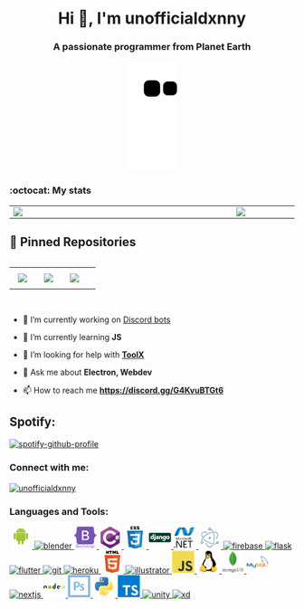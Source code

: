 <h1 align="center">Hi 👋, I'm unofficialdxnny</h1>


<h3 align="center">A passionate programmer from Planet Earth</h3>


<p align="center">
  <img src="https://github.com/unofficialdxnny/unofficialdxnny/blob/output/github-contribution-grid-snake.svg">
</p>






### :octocat: My stats
  <table>

  <tr>
      <td><img width="380px" align="left" src="https://github-readme-stats.vercel.app/api?username=unofficialdxnny&show_icons=true&count_private=true&include_all_commits=true&theme=radical"/></td>
     <td><img width="380px" align="left" src="https://github-readme-stats.vercel.app/api/top-langs/?username=unofficialdxnny&layout=compact&theme=radical"/></td>
    <td><img width="400px" align="right" src="https://github-readme-streak-stats.herokuapp.com/?user=unofficialdxnny&show_icons=true&locale=en&layout=compact&theme=radical"/></td>
  
  </tr>   
</table>

<table>
  
  
## 📌 Pinned Repositories

  

<table>
  <tr>
      <td><a href="https://github.com/unofficialdxnny/ToolX">
  <img align="center" style="margin:0.5rem" src="https://github-readme-stats.vercel.app/api/pin/?username=unofficialdxnny&repo=ToolX&title_color=ffffff&text_color=c9cacc&icon_color=4AB197&bg_color=1A2B34" />
</a></td>
     <td><a href="https://github.com/unofficialdxnny/socialbrute">
  <img align="center" style="margin:0.5rem" src="https://github-readme-stats.vercel.app/api/pin/?username=unofficialdxnny&repo=socialbrute&title_color=ffffff&text_color=c9cacc&icon_color=4AB197&bg_color=1A2B34" />
</a></td>
    <td><a href="https://github.com/unofficialdxnny/elevate-music-app">
  <img align="center" style="margin:0.5rem" src="https://github-readme-stats.vercel.app/api/pin/?username=unofficialdxnny&repo=elevate-music-app&title_color=ffffff&text_color=c9cacc&icon_color=4AB197&bg_color=1A2B34" />
</a><td>
  
  </tr>   
</table>

<table>


  
 <br>
  
  
- 🔭 I’m currently working on [Discord bots]()

- 🌱 I’m currently learning **JS**

- 🤝 I’m looking for help with <a href="https://github.com/unofficialdxnny/ToolX">**ToolX**</a>

- 💬 Ask me about **Electron, Webdev**

- 📫 How to reach me **https://discord.gg/G4KvuBTGt6**


## Spotify:
  
  [![spotify-github-profile](https://spotify-github-profile.vercel.app/api/view?uid=ahmeddanial&cover_image=true&theme=novatorem&bar_color=ff00ea&bar_color_cover=false)](https://spotify-github-profile.vercel.app/api/view?uid=ahmeddanial&redirect=true)
  
<h3 align="left">Connect with me:</h3>
<p align="left">
<a href="https://instagram.com/unofficialdxnny" target="blank"><img align="center" src="https://raw.githubusercontent.com/rahuldkjain/github-profile-readme-generator/master/src/images/icons/Social/instagram.svg" alt="unofficialdxnny" height="30" width="40" /></a>
</p>

<h3 align="left">Languages and Tools:</h3>
<p align="left"> <a href="https://developer.android.com" target="_blank" rel="noreferrer"> <img src="https://raw.githubusercontent.com/devicons/devicon/master/icons/android/android-original-wordmark.svg" alt="android" width="40" height="40"/> </a> <a href="https://www.blender.org/" target="_blank" rel="noreferrer"> <img src="https://download.blender.org/branding/community/blender_community_badge_white.svg" alt="blender" width="40" height="40"/> </a> <a href="https://getbootstrap.com" target="_blank" rel="noreferrer"> <img src="https://raw.githubusercontent.com/devicons/devicon/master/icons/bootstrap/bootstrap-plain-wordmark.svg" alt="bootstrap" width="40" height="40"/> </a> <a href="https://www.w3schools.com/cs/" target="_blank" rel="noreferrer"> <img src="https://raw.githubusercontent.com/devicons/devicon/master/icons/csharp/csharp-original.svg" alt="csharp" width="40" height="40"/> </a> <a href="https://www.w3schools.com/css/" target="_blank" rel="noreferrer"> <img src="https://raw.githubusercontent.com/devicons/devicon/master/icons/css3/css3-original-wordmark.svg" alt="css3" width="40" height="40"/> </a> <a href="https://www.djangoproject.com/" target="_blank" rel="noreferrer"> <img src="https://raw.githubusercontent.com/devicons/devicon/master/icons/django/django-original.svg" alt="django" width="40" height="40"/> </a> <a href="https://dotnet.microsoft.com/" target="_blank" rel="noreferrer"> <img src="https://raw.githubusercontent.com/devicons/devicon/master/icons/dot-net/dot-net-original-wordmark.svg" alt="dotnet" width="40" height="40"/> </a> <a href="https://www.electronjs.org" target="_blank" rel="noreferrer"> <img src="https://raw.githubusercontent.com/devicons/devicon/master/icons/electron/electron-original.svg" alt="electron" width="40" height="40"/> </a> <a href="https://firebase.google.com/" target="_blank" rel="noreferrer"> <img src="https://www.vectorlogo.zone/logos/firebase/firebase-icon.svg" alt="firebase" width="40" height="40"/> </a> <a href="https://flask.palletsprojects.com/" target="_blank" rel="noreferrer"> <img src="https://www.vectorlogo.zone/logos/pocoo_flask/pocoo_flask-icon.svg" alt="flask" width="40" height="40"/> </a> <a href="https://flutter.dev" target="_blank" rel="noreferrer"> <img src="https://www.vectorlogo.zone/logos/flutterio/flutterio-icon.svg" alt="flutter" width="40" height="40"/> </a> <a href="https://git-scm.com/" target="_blank" rel="noreferrer"> <img src="https://www.vectorlogo.zone/logos/git-scm/git-scm-icon.svg" alt="git" width="40" height="40"/> </a> <a href="https://heroku.com" target="_blank" rel="noreferrer"> <img src="https://www.vectorlogo.zone/logos/heroku/heroku-icon.svg" alt="heroku" width="40" height="40"/> </a> <a href="https://www.w3.org/html/" target="_blank" rel="noreferrer"> <img src="https://raw.githubusercontent.com/devicons/devicon/master/icons/html5/html5-original-wordmark.svg" alt="html5" width="40" height="40"/> </a> <a href="https://www.adobe.com/in/products/illustrator.html" target="_blank" rel="noreferrer"> <img src="https://www.vectorlogo.zone/logos/adobe_illustrator/adobe_illustrator-icon.svg" alt="illustrator" width="40" height="40"/> </a> <a href="https://developer.mozilla.org/en-US/docs/Web/JavaScript" target="_blank" rel="noreferrer"> <img src="https://raw.githubusercontent.com/devicons/devicon/master/icons/javascript/javascript-original.svg" alt="javascript" width="40" height="40"/> </a> <a href="https://www.linux.org/" target="_blank" rel="noreferrer"> <img src="https://raw.githubusercontent.com/devicons/devicon/master/icons/linux/linux-original.svg" alt="linux" width="40" height="40"/> </a> <a href="https://www.mongodb.com/" target="_blank" rel="noreferrer"> <img src="https://raw.githubusercontent.com/devicons/devicon/master/icons/mongodb/mongodb-original-wordmark.svg" alt="mongodb" width="40" height="40"/> </a> <a href="https://www.mysql.com/" target="_blank" rel="noreferrer"> <img src="https://raw.githubusercontent.com/devicons/devicon/master/icons/mysql/mysql-original-wordmark.svg" alt="mysql" width="40" height="40"/> </a> <a href="https://nextjs.org/" target="_blank" rel="noreferrer"> <img src="https://cdn.worldvectorlogo.com/logos/nextjs-2.svg" alt="nextjs" width="40" height="40"/> </a> <a href="https://nodejs.org" target="_blank" rel="noreferrer"> <img src="https://raw.githubusercontent.com/devicons/devicon/master/icons/nodejs/nodejs-original-wordmark.svg" alt="nodejs" width="40" height="40"/> </a> <a href="https://www.photoshop.com/en" target="_blank" rel="noreferrer"> <img src="https://raw.githubusercontent.com/devicons/devicon/master/icons/photoshop/photoshop-line.svg" alt="photoshop" width="40" height="40"/> </a> <a href="https://www.python.org" target="_blank" rel="noreferrer"> <img src="https://raw.githubusercontent.com/devicons/devicon/master/icons/python/python-original.svg" alt="python" width="40" height="40"/> </a> <a href="https://www.typescriptlang.org/" target="_blank" rel="noreferrer"> <img src="https://raw.githubusercontent.com/devicons/devicon/master/icons/typescript/typescript-original.svg" alt="typescript" width="40" height="40"/> </a> <a href="https://unity.com/" target="_blank" rel="noreferrer"> <img src="https://www.vectorlogo.zone/logos/unity3d/unity3d-icon.svg" alt="unity" width="40" height="40"/> </a> <a href="https://www.adobe.com/products/xd.html" target="_blank" rel="noreferrer"> <img src="https://cdn.worldvectorlogo.com/logos/adobe-xd.svg" alt="xd" width="40" height="40"/> </a> </p>
